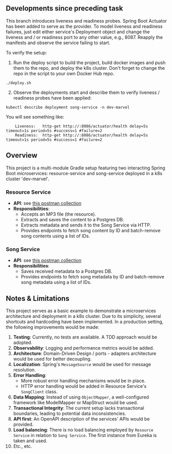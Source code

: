 ## Developments since preceding task

This branch introduces liveness and readiness probes. Spring Boot Actuator has been added to serve as the provider.
To model liveness and readiness failures, just edit either service's Deployment object and change the liveness and / 
or readiness port to any other value, e.g., 8087. Reapply the manifests and observe the service failing to start.

To verify the setup:
1. Run the deploy script to build the project, build docker images and push them to the repo, and deploy the k8s 
   cluster. Don't forget to change the repo in the script to your own Docker Hub repo.
```shell
./deploy.sh
```
2. Observe the deployments start and describe them to verify liveness / readiness probes have been applied:
```shell
kubectl describe deployment song-service -n dev-marvel
```
You will see something like:
```shell
    Liveness:   http-get http://:8086/actuator/health delay=5s timeout=1s period=5s #success=1 #failure=2
    Readiness:  http-get http://:8086/actuator/health delay=5s timeout=1s period=5s #success=1 #failure=2
```

## Overview

This project is a multi-module Gradle setup featuring two interacting Spring Boot microservices: resource-service
and song-service deployed in a k8s cluster 'dev-marvel'.

### Resource Service

- **API**: see [this postman collection](k8s-overview.postman_collection.json)
- **Responsibilities**:
    - Accepts an MP3 file (the resource).
    - Extracts and saves the content to a Postgres DB.
    - Extracts metadata and sends it to the Song Service via HTTP.
    - Provides endpoints to fetch song content by ID and batch-remove song contents using a list of IDs.

### Song Service

- **API**: see [this postman collection](k8s-overview.postman_collection.json)
- **Responsibilities**:
    - Saves received metadata to a Postgres DB.
    - Provides endpoints to fetch song metadata by ID and batch-remove song metadata using a list of IDs.

## Notes & Limitations

This project serves as a basic example to demonstrate a microservices architecture and deployment in a k8s cluster. 
Due to its simplicity, several shortcuts and hardcoding have been implemented. In a production setting, the 
following improvements would be made:

1. **Testing**: Currently, no tests are available. A TDD approach would be adopted.
2. **Observability**: Logging and performance metrics would be added.
3. **Architecture**: Domain-Driven Design / ports - adapters architecture would be used for better decoupling.
4. **Localization**: Spring's `MessageSource` would be used for message resolution.
5. **Error Handling**:
    - More robust error handling mechanisms would be in place.
    - HTTP error handling would be added in Resource Service's `SongClient` class.
6. **Data Mapping**: Instead of using `ObjectMapper`, a well-configured framework like ModelMapper or MapStruct would be
   used.
7. **Transactional Integrity**: The current setup lacks transactional boundaries, leading to potential data
   inconsistencies.
8. **API first**: An OpenAPI description of the services' APIs would be provided.
9. **Load balancing**: There is no load balancing employed by `Resource Service` in relation to `Song Service`. The
   first instance from Eureka is taken and used.
10. Etc., etc.
